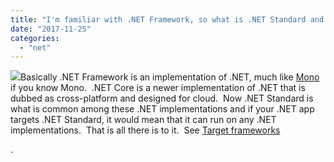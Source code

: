 ```yaml
---
title: "I'm familiar with .NET Framework, so what is .NET Standard and .NET Core?"
date: "2017-11-25"
categories: 
  - "net"
---
```


![](/technical-blog/assets/images/netbloglogo.png)Basically .NET Framework is an implementation of .NET, much like [Mono](http://www.mono-project.com/) if you know Mono.  .NET Core is a newer implementation of .NET that is dubbed as cross-platform and designed for cloud.  Now .NET Standard is what is common among these .NET implementations and if your .NET app targets .NET Standard, it would mean that it can run on any .NET implementations.  That is all there is to it.  See [Target frameworks](https://docs.microsoft.com/en-us/dotnet/standard/frameworks)

.
